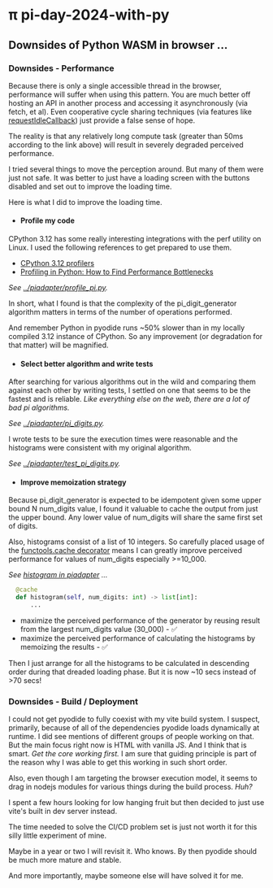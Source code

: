 # &pi; pi-day-2024-with-py

## Downsides of Python WASM in browser ...

### Downsides - Performance

Because there is only a single accessible thread in the browser, performance will suffer when using this pattern. You are much better off hosting an API in another process and accessing it asynchronously (via fetch, et al). Even cooperative cycle sharing techniques (via features like [requestIdleCallback](https://developer.mozilla.org/en-US/docs/Web/API/Window/requestIdleCallback)) just provide a false sense of hope.

The reality is that any relatively long compute task (greater than 50ms according to the link above) will result in severely degraded perceived performance.

I tried several things to move the perception around. But many of them were just not safe. It was better to just have a loading screen with the buttons disabled and set out to improve the loading time.

Here is what I did to improve the loading time.

- #### Profile my code

CPython 3.12 has some really interesting integrations with the perf utility on Linux.
I used the following references to get prepared to use them.

- [CPython 3.12 profilers](https://docs.python.org/3.12/library/profile.html)
- [Profiling in Python: How to Find Performance Bottlenecks](https://realpython.com/python-profiling/)

_See [../piadapter/profile_pi.py](../piadapter/profile_pi.py)._

In short, what I found is that the complexity of the pi_digit_generator algorithm matters in terms of the number of operations performed.

And remember Python in pyodide runs ~50% slower than in my locally compiled 3.12 instance of CPython. So any improvement (or degradation for that matter) will be magnified.

- #### Select better algorithm and write tests

After searching for various algorithms out in the wild and comparing them against each other by writing tests, I settled on one that seems to be the fastest and is reliable. _Like everything else on the web, there are a lot of bad pi algorithms._

_See [../piadapter/pi_digits.py](../piadapter/pi_digits.py)._

I wrote tests to be sure the execution times were reasonable and the histograms were consistent with my original algorithm.

_See [../piadapter/test_pi_digits.py](../piadapter/test_pi_digits.py)._

- #### Improve memoization strategy

Because pi_digit_generator is expected to be idempotent given some upper bound N num_digits value, I found it valuable to cache the output from just the upper bound. Any lower value of num_digits will share the same first set of digits.

Also, histograms consist of a list of 10 integers. So carefully placed usage of the [functools.cache decorator](https://docs.python.org/3/library/functools.html#functools.cache) means I can greatly improve perceived performance for values of num_digits especially >=10_000.

_See [histogram in piadapter](../piadapter/__init__.py) ..._

```python
  @cache
  def histogram(self, num_digits: int) -> list[int]:
      ...
```

- maximize the perceived performance of the generator by reusing result from the largest num_digits value (30_000) - :white_check_mark:
- maximize the perceived performance of calculating the histograms by memoizing the results - :white_check_mark:

Then I just arrange for all the histograms to be calculated in descending order during that dreaded loading phase. But it is now ~10 secs instead of >70 secs!

### Downsides - Build / Deployment

I could not get pyodide to fully coexist with my vite build system. I suspect, primarily, because of all of the dependencies pyodide loads dynamically at runtime. I did see mentions of different groups of people working on that. But the main focus right now is HTML with vanilla JS. And I think that is smart. _Get the core working first._ I am sure that guiding principle is part of the reason why I was able to get this working in such short order.

Also, even though I am targeting the browser execution model, it seems to drag in nodejs modules for various things during the build process. _Huh?_

I spent a few hours looking for low hanging fruit but then decided to just use vite's built in dev server instead.

The time needed to solve the CI/CD problem set is just not worth it for this silly little experiment of mine.

Maybe in a year or two I will revisit it. Who knows. By then pyodide should be much more mature and stable.

And more importantly, maybe someone else will have solved it for me.
